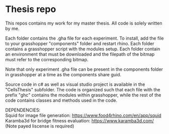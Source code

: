 # Thesis repo
This repos contains my work for my master thesis. All code is solely written by me.

Each folder contains the .gha file for each experiment. To install, add the file to your grasshopper "components" folder and restart rhino.
Each folder contains a grasshopper script with the modules setup.
Each folder contain an environment that must be downloaded and the filepath of the bitmap must refer to the corresponding bitmap.

Note that only experiment .gha file can be present in the components folder in grasshopper at a time as the components share guid.

Source code in c# as well as visual studio project is available in the "CellsThesis" subfolder.
The code is organized such that each file with the prefix "ghc" contains the modules within grasshopper, while the rest of the code contains classes and methods used in the code.

DEPENDENCIES:  
Squid for image file generation: https://www.food4rhino.com/en/app/squid  
Karamba3d for bridge fitness evaluation: https://www.karamba3d.com/ (Note payed liscense is required)
